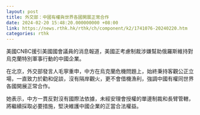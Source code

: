 ```yaml
---
layout: post
title: 外交部：中國有權與世界各國開展正常合作
date: 2024-02-20 15:48:20.000000000 +08:00
link: https://news.rthk.hk/rthk/ch/component/k2/1741076-20240220.htm
categories: rthk
---
```


美國CNBC援引美國國會議員的消息報道，美國正考慮制裁涉嫌幫助俄羅斯維持對烏克蘭特別軍事行動的中國企業。

在北京，外交部發言人毛寧重申，中方在烏克蘭危機問題上，始終秉持客觀公正立場，一直致力於勸和促談，沒有隔岸觀火，更不會借機漁利，強調中國有權同世界各國開展正常合作。

她表示，中方一貫反對沒有國際法依據，未經安理會授權的單邊制裁和長臂管轄，將繼續採取必要措施，堅決維護中國企業的正當合法權益。
